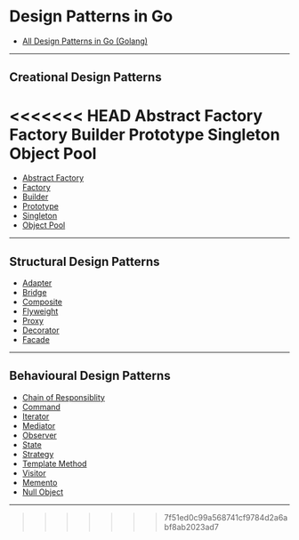 
# Design Patterns in Go

* [All Design Patterns in Go (Golang)](https://golangbyexample.com/all-design-patterns-golang/)

***

## Creational Design Patterns

<<<<<<< HEAD
Abstract Factory
Factory
Builder
Prototype
Singleton
Object Pool
=======
* [Abstract Factory]()
* [Factory]()
* [Builder]()
* [Prototype]()
* [Singleton]()
* [Object Pool]()

***

## Structural Design Patterns

* [Adapter]()
* [Bridge]()
* [Composite]()
* [Flyweight]()
* [Proxy]()
* [Decorator]()
* [Facade]()

***

## Behavioural Design Patterns

* [Chain of Responsiblity]()
* [Command]()
* [Iterator]()
* [Mediator]()
* [Observer]()
* [State]()
* [Strategy]()
* [Template Method]()
* [Visitor]()
* [Memento]()
* [Null Object]()

***
>>>>>>> 7f51ed0c99a568741cf9784d2a6abf8ab2023ad7
